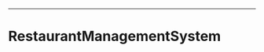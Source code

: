 -------------------------------------------------------------------------------------------
# RestaurantManagementSystem
